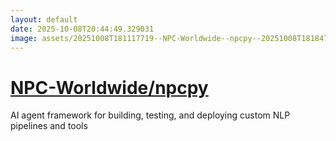 ```yaml
---
layout: default
date: 2025-10-08T20:44:49.329031
image: assets/20251008T181117719--NPC-Worldwide--npcpy--20251008T181847473--cropped.png
---
```


# [NPC-Worldwide/npcpy](https://github.com/NPC-Worldwide/npcpy)

AI agent framework for building, testing, and deploying custom NLP pipelines and tools
